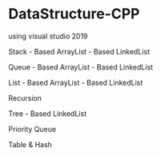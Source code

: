 # DataStructure-CPP 
  using visual studio 2019

  Stack
    - Based ArrayList
    - Based LinkedList

  Queue
    - Based ArrayList
    - Based LinkedList

  List
    - Based ArrayList
    - Based LinkedList

  Recursion

  Tree
    - Based LinkedList

  Priority Queue

  Table & Hash